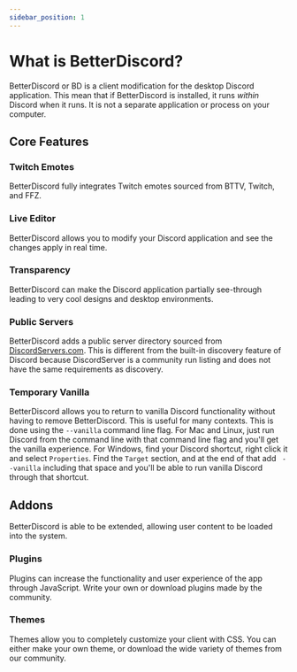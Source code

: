 ```yaml
---
sidebar_position: 1
---
```


# What is BetterDiscord?

BetterDiscord or BD is a client modification for the desktop Discord application. This mean that if BetterDiscord is installed, it runs _within_ Discord when it runs. It is not a separate application or process on your computer.

## Core Features

### Twitch Emotes

BetterDiscord fully integrates Twitch emotes sourced from BTTV, Twitch, and FFZ.

### Live Editor

BetterDiscord allows you to modify your Discord application and see the changes apply in real time.

### Transparency

BetterDiscord can make the Discord application partially see-through leading to very cool designs and desktop environments.

### Public Servers

BetterDiscord adds a public server directory sourced from [DiscordServers.com](https://discordservers.com/). This is different from the built-in discovery feature of Discord because DiscordServer is a community run listing and does not have the same requirements as discovery.

### Temporary Vanilla

BetterDiscord allows you to return to vanilla Discord functionality without having to remove BetterDiscord. This is useful for many contexts. This is done using the `--vanilla` command line flag. For Mac and Linux, just run Discord from the command line with that command line flag and you'll get the vanilla experience. For Windows, find your Discord shortcut, right click it and select `Properties`. Find the `Target` section, and at the end of that add ` --vanilla` including that space and you'll be able to run vanilla Discord through that shortcut.

## Addons

BetterDiscord is able to be extended, allowing user content to be loaded into the system.

### Plugins

Plugins can increase the functionality and user experience of the app through JavaScript. Write your own or download plugins made by the community.

### Themes

Themes allow you to completely customize your client with CSS. You can either make your own theme, or download the wide variety of themes from our community.